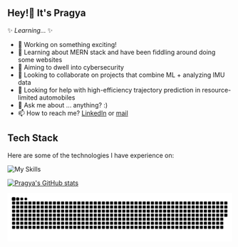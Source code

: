 ## Hey!👋 It's Pragya
✨ _Learning..._ ✨

- 🔭 Working on something exciting!
- 🌱 Learning about MERN stack and have been fiddling around doing some websites
- 🧠 Aiming to dwell into cybersecurity
- 👯 Looking to collaborate on projects that combine ML + analyzing IMU data
- 🤔 Looking for help with high-efficiency trajectory prediction in resource-limited automobiles
- 💬 Ask me about ... anything? :)
- 📫 How to reach me? [LinkedIn](https://www.linkedin.com/in/pragya-sekar/) or [mail](mailto:pragya.skr10@gmail.com)

## Tech Stack
Here are some of the technologies I have experience on:

![My Skills](https://skillicons.dev/icons?i=python,java,js,c,cpp,scala,bash,powershell,r,matlab,git,github,windows,kali,ubuntu,linux,mint,pytorch,anaconda,tensorflow,sklearn,opencv,pkl,selenium,gcp,aws,docker,kubernetes,openstack,react,html,css,tailwind,bootstrap,materialui,figma,threejs,vite,npm,nodejs,express,fastapi,mongodb,mysql,sqlite,flask,netlify,vercel,notion&theme=light)

[![Pragya's GitHub stats](https://github-readme-stats.vercel.app/api?username=pragy10)](https://github.com/pragy10)

![snake gif](https://github.com/pragy10/pragy10/blob/output/github-snake-dark.svg)
